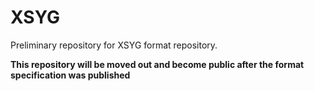 # XSYG
Preliminary repository for XSYG format repository.

**This repository will be moved out and become public after
the format specification was published**
